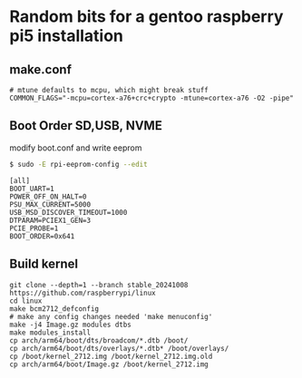 # Random bits for a gentoo raspberry pi5 installation

## make.conf
```
# mtune defaults to mcpu, which might break stuff
COMMON_FLAGS="-mcpu=cortex-a76+crc+crypto -mtune=cortex-a76 -O2 -pipe"
```

## Boot Order SD,USB, NVME
modify boot.conf and write eeprom
```bash
$ sudo -E rpi-eeprom-config --edit
```

```
[all]
BOOT_UART=1
POWER_OFF_ON_HALT=0
PSU_MAX_CURRENT=5000
USB_MSD_DISCOVER_TIMEOUT=1000
DTPARAM=PCIEX1_GEN=3
PCIE_PROBE=1
BOOT_ORDER=0x641
```

## Build kernel
```
git clone --depth=1 --branch stable_20241008 https://github.com/raspberrypi/linux
cd linux
make bcm2712_defconfig
# make any config changes needed 'make menuconfig'
make -j4 Image.gz modules dtbs
make modules_install
cp arch/arm64/boot/dts/broadcom/*.dtb /boot/
cp arch/arm64/boot/dts/overlays/*.dtb* /boot/overlays/
cp /boot/kernel_2712.img /boot/kernel_2712.img.old
cp arch/arm64/boot/Image.gz /boot/kernel_2712.img
```
